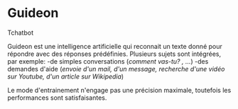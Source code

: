 # Guideon
Tchatbot

Guideon est une intelligence artificielle qui reconnait un texte donné pour répondre avec des réponses prédéfinies.
Plusieurs sujets sont intégrées, par exemple:
-de simples conversations (_comment vas-tu? , ..._)
-des demandes d'aide (_envoie d'un mail, d'un message, recherche d'une vidéo sur Youtube, d'un article sur Wikipedia_)

Le mode d'entrainement n'engage pas une précision maximale, toutefois les performances sont satisfaisantes.

